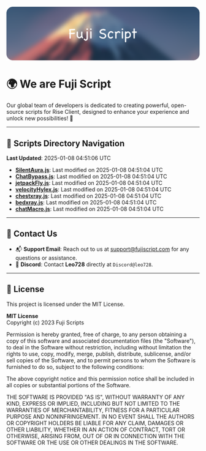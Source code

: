 ![Banner](.github/b.webp)

# 🌍 **We are Fuji Script**

Our global team of developers is dedicated to creating powerful, open-source scripts for Rise Client, designed to enhance your experience and unlock new possibilities! 🌟

---
<!-- SCRIPTS_NAVIGATION_START -->
## 📂 **Scripts Directory Navigation**

**Last Updated**: 2025-01-08 04:51:06 UTC

- **[SilentAura.js](scripts/SilentAura.js)**: Last modified on 2025-01-08 04:51:04 UTC
- **[ChatBypass.js](scripts/ChatBypass.js)**: Last modified on 2025-01-08 04:51:04 UTC
- **[jetpackFly.js](scripts/jetpackFly.js)**: Last modified on 2025-01-08 04:51:04 UTC
- **[velocityHylex.js](scripts/velocityHylex.js)**: Last modified on 2025-01-08 04:51:04 UTC
- **[chestxray.js](scripts/chestxray.js)**: Last modified on 2025-01-08 04:51:04 UTC
- **[bedxray.js](scripts/bedxray.js)**: Last modified on 2025-01-08 04:51:04 UTC
- **[chatMacro.js](scripts/chatMacro.js)**: Last modified on 2025-01-08 04:51:04 UTC

<!-- SCRIPTS_NAVIGATION_END -->

---

## 💬 **Contact Us**  
- 📬 **Support Email**: Reach out to us at [support@fujiscript.com](mailto:support@fujiscript.com) for any questions or assistance.  
- 💬 **Discord**: Contact **Leo728** directly at `Discord@leo728`.

---

## 📜 **License**

This project is licensed under the MIT License.  

**MIT License**  
Copyright (c) 2023 Fuji Scripts  

Permission is hereby granted, free of charge, to any person obtaining a copy of this software and associated documentation files (the "Software"), to deal in the Software without restriction, including without limitation the rights to use, copy, modify, merge, publish, distribute, sublicense, and/or sell copies of the Software, and to permit persons to whom the Software is furnished to do so, subject to the following conditions:  

The above copyright notice and this permission notice shall be included in all copies or substantial portions of the Software.  

THE SOFTWARE IS PROVIDED "AS IS", WITHOUT WARRANTY OF ANY KIND, EXPRESS OR IMPLIED, INCLUDING BUT NOT LIMITED TO THE WARRANTIES OF MERCHANTABILITY, FITNESS FOR A PARTICULAR PURPOSE AND NONINFRINGEMENT. IN NO EVENT SHALL THE AUTHORS OR COPYRIGHT HOLDERS BE LIABLE FOR ANY CLAIM, DAMAGES OR OTHER LIABILITY, WHETHER IN AN ACTION OF CONTRACT, TORT OR OTHERWISE, ARISING FROM, OUT OF OR IN CONNECTION WITH THE SOFTWARE OR THE USE OR OTHER DEALINGS IN THE SOFTWARE.  
